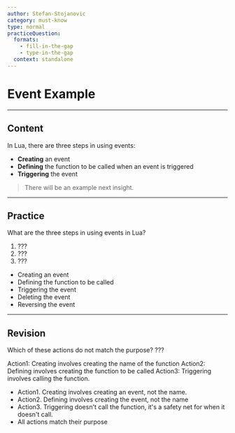 ```yaml
---
author: Stefan-Stojanovic
category: must-know
type: normal
practiceQuestion:
  formats:
    - fill-in-the-gap
    - type-in-the-gap
  context: standalone
---
```


# Event Example

---
## Content

In Lua, there are three steps in using events: 
- **Creating** an event
- **Defining** the function to be called when an event is triggered
- **Triggering** the event

> There will be an example next insight.

---

## Practice

What are the three steps in using events in Lua? 
1. ???
2. ???
3. ???

- Creating an event
- Defining the function to be called
- Triggering the event
- Deleting the event
- Reversing the event

---

## Revision

Which of these actions do not match the purpose? ???

Action1: Creating involves creating the name of the function
Action2: Defining involves creating the function to be called
Action3: Triggering involves calling the function.

- Action1. Creating involves creating an event, not the name.
- Action2. Defining involves creating the event, not the name
- Action3. Triggering doesn't call the function, it's a safety net for when it doesn't call.
- All actions match their purpose